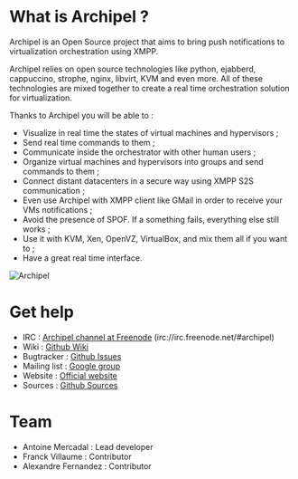 # What is Archipel ?

Archipel is an Open Source project that aims to bring push notifications to virtualization orchestration using XMPP. 

Archipel relies on open source technologies like python, ejabberd, cappuccino, strophe, nginx, libvirt, KVM and even more. All of these  technologies are mixed together to create a real time orchestration solution for virtualization.

Thanks to Archipel you will be able to :

* Visualize in real time the states of virtual machines and hypervisors ;
* Send real time commands to them ;
* Communicate inside the orchestrator with other human users ;
* Organize virtual machines and hypervisors into groups and send commands to them ;
* Connect distant datacenters in a secure way using XMPP S2S communication ;
* Even use Archipel with XMPP client like GMail in order to receive your VMs notifications ;
* Avoid the presence of SPOF. If a something fails, everything else still works ;
* Use it with KVM, Xen, OpenVZ, VirtualBox, and mix them all if you want to ;
* Have a great real time interface.

![Archipel](http://antoinemercadal.fr/archipelblog/wp-content/uploads/manual/archipel_pres.png)

# Get help

* IRC : [Archipel channel at Freenode](irc://irc.freenode.net/#archipel) (irc://irc.freenode.net/#archipel)
* Wiki : [Github Wiki](http:/github.com/primalmotion/archipel/wiki)
* Bugtracker : [Github Issues](http:/github.com/primalmotion/archipel/issues)
* Mailing list : [Google group](http://groups.google.com/group/archipelproject)
* Website : [Official website](http://archipelproject.org)
* Sources : [Github Sources](http:/github.com/primalmotion/archipel)

# Team

* Antoine Mercadal : Lead developer
* Franck Villaume : Contributor
* Alexandre Fernandez : Contributor